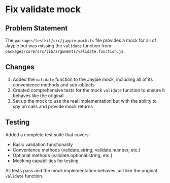 # Fix validate mock

## Problem Statement

The `packages/testkit/src/jaypie.mock.ts` file provides a mock for all of Jaypie but was missing the `validate` function from `packages/core/src/lib/arguments/validate.function.js`.

## Changes

1. Added the `validate` function to the Jaypie mock, including all of its convenience methods and sub-objects
2. Created comprehensive tests for the mock `validate` function to ensure it behaves like the original
3. Set up the mock to use the real implementation but with the ability to spy on calls and provide mock returns

## Testing

Added a complete test suite that covers:
- Basic validation functionality
- Convenience methods (validate.string, validate.number, etc.)
- Optional methods (validate.optional.string, etc.)
- Mocking capabilities for testing

All tests pass and the mock implementation behaves just like the original `validate` function.